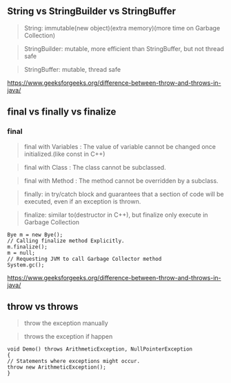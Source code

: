 

## String vs StringBuilder vs StringBuffer
> String: immutable(new object)(extra memory)(more time on Garbage Collection)

> StringBuilder: mutable, more efficient than StringBuffer, but not thread safe

> StringBuffer: mutable, thread safe


https://www.geeksforgeeks.org/difference-between-throw-and-throws-in-java/

## final vs finally vs finalize
### final
> final with Variables : The value of variable cannot be changed once initialized.(like const in C++)

> final with Class : The class cannot be subclassed.

> final with Method : The method cannot be overridden by a subclass.

> finally: in try/catch block and guarantees that a section of code will be executed, even if an exception is thrown.

> finalize: similar to(destructor in C++), but finalize only execute in Garbage Collection
```
Bye m = new Bye(); 
// Calling finalize method Explicitly. 
m.finalize(); 
m = null; 
// Requesting JVM to call Garbage Collector method 
System.gc(); 
```

https://www.geeksforgeeks.org/difference-between-throw-and-throws-in-java/
## throw vs throws
> throw the exception manually

>throws the exception if happen
```
void Demo() throws ArithmeticException, NullPointerException 
{ 
// Statements where exceptions might occur. 
throw new ArithmeticException(); 
} 
```
